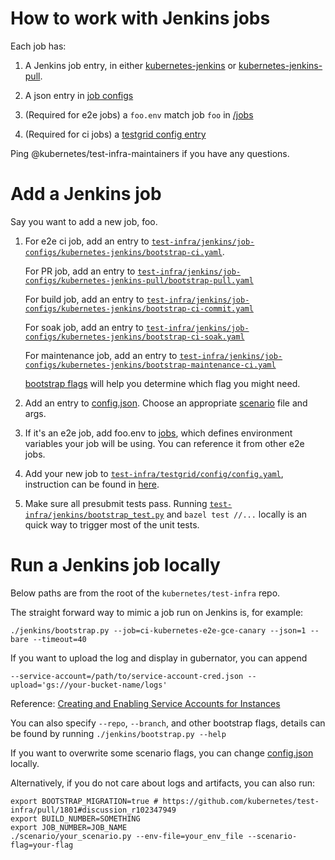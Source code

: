 # How to work with Jenkins jobs

Each job has:

1. A Jenkins job entry, in either [kubernetes-jenkins](job-configs/kubernetes-jenkins) or [kubernetes-jenkins-pull](job-configs/kubernetes-jenkins-pull).

1. A json entry in [job configs](../jobs/config.json)

1. (Required for e2e jobs) a `foo.env` match job `foo` in [/jobs](../jobs)

1. (Required for ci jobs) a [testgrid config entry](../testgrid/config/config.yaml)

Ping @kubernetes/test-infra-maintainers if you have any questions.

# Add a Jenkins job

Say you want to add a new job, foo.

1. For e2e ci job, add an entry to [`test-infra/jenkins/job-configs/kubernetes-jenkins/bootstrap-ci.yaml`](jenkins/job-configs/kubernetes-jenkins/bootstrap-ci.yaml).
   
   For PR job, add an entry to [`test-infra/jenkins/job-configs/kubernetes-jenkins-pull/bootstrap-pull.yaml`](jenkins/job-configs/kubernetes-jenkins-pull/bootstrap-pull.yaml)

   For build job, add an entry to [`test-infra/jenkins/job-configs/kubernetes-jenkins/bootstrap-ci-commit.yaml`](jenkins/job-configs/kubernetes-jenkins/bootstrap-ci-commit.yaml)

   For soak job, add an entry to [`test-infra/jenkins/job-configs/kubernetes-jenkins/bootstrap-ci-soak.yaml`](jenkins/job-configs/kubernetes-jenkins/bootstrap-ci-soak.yaml)

   For maintenance job, add an entry to [`test-infra/jenkins/job-configs/kubernetes-jenkins/bootstrap-maintenance-ci.yaml`](jenkins/job-configs/kubernetes-jenkins/bootstrap-maintenance-ci.yaml)

   [bootstrap flags](bootstrap.py#L806-L838) will help you determine which flag you might need.


1. Add an entry to [config.json](../jobs/config.json). Choose an appropriate [scenario](../scenarios) file and args. 

1. If it's an e2e job, add foo.env to [jobs](../jobs), which defines environment variables your job will be using. You can reference it from other e2e jobs.

1. Add your new job to [`test-infra/testgrid/config/config.yaml`](../testgrid/config/config.yaml), instruction can be found in [here](../testgrid/config/README.md).

1. Make sure all presubmit tests pass. Running [`test-infra/jenkins/bootstrap_test.py`](jenkins/bootstrap_test.py) and `bazel test //...` locally is an quick way to trigger most of the unit tests.

# Run a Jenkins job locally

Below paths are from the root of the `kubernetes/test-infra` repo.

The straight forward way to mimic a job run on Jenkins is, for example:
```
./jenkins/bootstrap.py --job=ci-kubernetes-e2e-gce-canary --json=1 --bare --timeout=40
```

If you want to upload the log and display in gubernator, you can append
```
--service-account=/path/to/service-account-cred.json --upload='gs://your-bucket-name/logs'
```

Reference: [Creating and Enabling Service Accounts for Instances](https://cloud.google.com/compute/docs/access/create-enable-service-accounts-for-instances)

You can also specify `--repo`, `--branch`, and other bootstrap flags, details can be found by running `./jenkins/bootstrap.py --help`

If you want to overwrite some scenario flags, you can change [config.json](../jobs/config.json) locally.

Alternatively, if you do not care about logs and artifacts, you can also run:
```
export BOOTSTRAP_MIGRATION=true # https://github.com/kubernetes/test-infra/pull/1801#discussion_r102347949
export BUILD_NUMBER=SOMETHING
export JOB_NUMBER=JOB_NAME
./scenario/your_scenario.py --env-file=your_env_file --scenario-flag=your-flag
```

